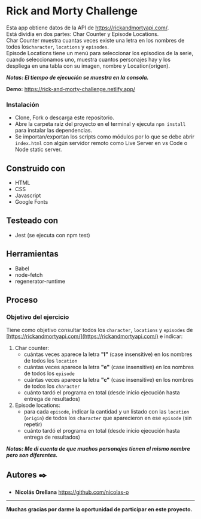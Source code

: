 # Rick and Morty Challenge

Esta app obtiene datos de la API de https://rickandmortyapi.com/.  
Está dividia en dos partes: Char Counter y Episode Locations.  
Char Counter muestra cuantas veces existe una letra en los nombres de todos los`character`, `locations` y `episodes`.  
Episode Locations tiene un menú para seleccionar los episodios de la serie, cuando seleccionamos uno, muestra cuantos personajes hay y los despliega en una tabla con su imagen, nombre y Location(origen).

**_Notas: El tiempo de ejecución se muestra en la consola._**

**Demo:** https://rick-and-morty-challenge.netlify.app/

### Instalación

- Clone, Fork o descarga este repositorio.
- Abre la carpeta raíz del proyecto en el terminal y ejecuta `npm install` para instalar las dependencias.
- Se importan/exportan los scripts como módulos por lo que se debe abrir `index.html` con algún servidor remoto como Live Server en vs Code o Node static server.

## Construido con

- HTML
- CSS
- Javascript
- Google Fonts

## Testeado con

- Jest (se ejecuta con npm test)

## Herramientas

- Babel
- node-fetch
- regenerator-runtime

## Proceso

### Objetivo del ejercicio

Tiene como objetivo consultar todos los `character`, `locations` y `episodes` de [https://rickandmortyapi.com/](https://rickandmortyapi.com/) e indicar:

1. Char counter:
   - cuántas veces aparece la letra **"l"** (case insensitive) en los nombres de todos los `location`
   - cuántas veces aparece la letra **"e"** (case insensitive) en los nombres de todos los `episode`
   - cuántas veces aparece la letra **"c"** (case insensitive) en los nombres de todos los `character`
   - cuánto tardó el programa en total (desde inicio ejecución hasta entrega de resultados)
2. Episode locations:
   - para cada `episode`, indicar la cantidad y un listado con las `location` (`origin`) de todos los `character` que aparecieron en ese `episode` (sin repetir)
   - cuánto tardó el programa en total (desde inicio ejecución hasta entrega de resultados)

**_Notas: Me di cuenta de que muchos personajes tienen el mismo nombre pero son diferentes._**

## Autores ✒️

- **Nicolás Orellana** https://github.com/nicolas-o

---

**Muchas gracias por darme la oportunidad de participar en este proyecto.**
